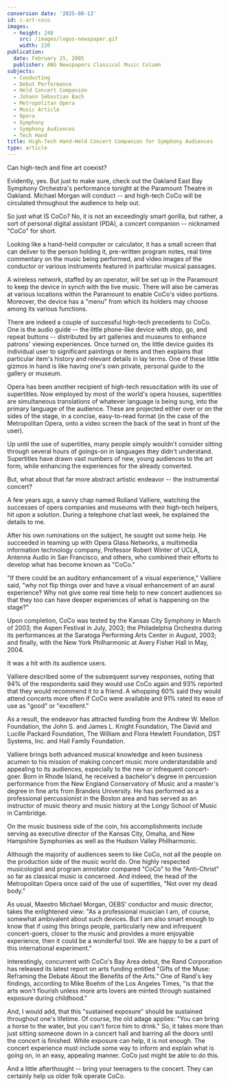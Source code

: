 ```yaml
---
conversion date: '2025-08-13'
id: c-art-coco
images:
  - height: 248
    src: /images/logos-newspaper.gif
    width: 220
publication:
  date: February 25, 2005
  publisher: ANG Newspapers Classical Music Column
subjects:
  - Conducting
  - Debut Performance
  - Held Concert Companion
  - Johann Sebastian Bach
  - Metropolitan Opera
  - Music Article
  - Opera
  - Symphony
  - Symphony Audiences
  - Tech Hand
title: High-Tech Hand-Held Concert Companion for Symphony Audiences
type: article
---
```



Can high-tech and fine art coexist?

Evidently, yes. But just to make sure, check out the Oakland East Bay Symphony Orchestra's performance tonight at the Paramount Theatre in Oakland. Michael Morgan will conduct -- and high-tech CoCo will be circulated throughout the audience to help out.

So just what IS CoCo? No, it is not an exceedingly smart gorilla, but rather, a sort of personal digital assistant (PDA), a concert companion -- nicknamed "CoCo" for short.

Looking like a hand-held computer or calculator, it has a small screen that can deliver to the person holding it, pre-written program notes, real time commentary on the music being performed, and video images of the conductor or various instruments featured in particular musical passages.

A wireless network, staffed by an operator, will be set up in the Paramount to keep the device in synch with the live music. There will also be cameras at various locations within the Paramount to enable CoCo's video portions. Moreover, the device has a "menu" from which its holders may choose among its various functions.

There are indeed a couple of successful high-tech precedents to CoCo. One is the audio guide -- the little phone-like device with stop, go, and repeat buttons -- distributed by art galleries and museums to enhance patrons' viewing experiences. Once turned on, the little device guides its individual user to significant paintings or items and then explains that particular item's history and relevant details in lay terms. One of these little gizmos in hand is like having one's own private, personal guide to the gallery or museum.

Opera has been another recipient of high-tech resuscitation with its use of supertitles. Now employed by most of the world's opera houses, supertitles are simultaneous translations of whatever language is being sung, into the primary language of the audience. These are projected either over or on the sides of the stage, in a concise, easy-to-read format (in the case of the Metropolitan Opera, onto a video screen the back of the seat in front of the user).

Up until the use of supertitles, many people simply wouldn't consider sitting through several hours of goings-on in languages they didn't understand. Supertitles have drawn vast numbers of new, young audiences to the art form, while enhancing the experiences for the already converted.

But, what about that far more abstract artistic endeavor -- the instrumental concert?

A few years ago, a savvy chap named Rolland Valliere, watching the successes of opera companies and museums with their high-tech helpers, hit upon a solution. During a telephone chat last week, he explained the details to me.

After his own ruminations on the subject, he sought out some help. He succeeded in teaming up with Opera Glass Networks, a multimedia information technology company, Professor Robert Winter of UCLA, Antenna Audio in San Francisco, and others, who combined their efforts to develop what has become known as "CoCo."

"If there could be an auditory enhancement of a visual experience," Valliere said, "why not flip things over and have a visual enhancement of an aural experience? Why not give some real time help to new concert audiences so that they too can have deeper experiences of what is happening on the stage?"

Upon completion, CoCo was tested by the Kansas City Symphony in March of 2003; the Aspen Festival in July, 2003; the Philadelphia Orchestra during its performances at the Saratoga Performing Arts Center in August, 2003; and finally, with the New York Philharmonic at Avery Fisher Hall in May, 2004.

It was a hit with its audience users.

Valliere described some of the subsequent survey responses, noting that 94% of the respondents said they would use CoCo again and 93% reported that they would recommend it to a friend. A whopping 60% said they would attend concerts more often if CoCo were available and 91% rated its ease of use as "good" or "excellent."

As a result, the endeavor has attracted funding from the Andrew W. Mellon Foundation, the John S. and James L. Knight Foundation, The David and Lucille Packard Foundation, The William and Flora Hewlett Foundation, DST Systems, Inc. and Hall Family Foundation.

Valliere brings both advanced musical knowledge and keen business acumen to his mission of making concert music more understandable and appealing to its audiences, especially to the new or infrequent concert-goer. Born in Rhode Island, he received a bachelor's degree in percussion performance from the New England Conservatory of Music and a master's degree in fine arts from Brandeis University. He has performed as a professional percussionist in the Boston area and has served as an instructor of music theory and music history at the Longy School of Music in Cambridge.

On the music business side of the coin, his accomplishments include serving as executive director of the Kansas City, Omaha, and New Hampshire Symphonies as well as the Hudson Valley Philharmonic.

Although the majority of audiences seem to like CoCo, not all the people on the production side of the music world do. One highly respected musicologist and program annotator compared "CoCo" to the "Anti-Christ" so far as classical music is concerned. And indeed, the head of the Metropolitan Opera once said of the use of supertitles, "Not over my dead body."

As usual, Maestro Michael Morgan, OEBS' conductor and music director, takes the enlightened view: "As a professional musician I am, of course, somewhat ambivalent about such devices. But I am also smart enough to know that if using this brings people, particularly new and infrequent concert-goers, closer to the music and provides a more enjoyable experience, then it could be a wonderful tool. We are happy to be a part of this international experiment."

Interestingly, concurrent with CoCo's Bay Area debut, the Rand Corporation has released its latest report on arts funding entitled "Gifts of the Muse: Reframing the Debate About the Benefits of the Arts." One of Rand's key findings, according to Mike Boehm of the Los Angeles Times, "is that the arts won't flourish unless more arts lovers are minted through sustained exposure during childhood."

And, I would add, that this "sustained exposure" should be sustained throughout one's lifetime. Of course, the old adage applies: "You can bring a horse to the water, but you can't force him to drink." So, it takes more than just sitting someone down in a concert hall and barring all the doors until the concert is finished. While exposure can help, it is not enough. The concert experience must include some way to inform and explain what is going on, in an easy, appealing manner. CoCo just might be able to do this.

And a little afterthought -- bring your teenagers to the concert. They can certainly help us older folk operate CoCo.



